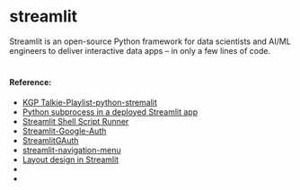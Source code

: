 # streamlit
Streamlit is an open-source Python framework for data scientists and AI/ML engineers to deliver interactive data apps – in only a few lines of code.



#
#### Reference:
- [KGP Talkie-Playlist-python-stremalit](https://www.youtube.com/@KGPTalkie)
- [Python subprocess in a deployed Streamlit app](https://docs.streamlit.io/knowledge-base/deploy/invoking-python-subprocess-deployed-streamlit-app)
- [Streamlit Shell Script Runner](https://www.linkedin.com/pulse/streamlit-shell-script-runner-harish-panduranga-rao/)
- [Streamlit-Google-Auth](https://pypi.org/project/streamlit-google-auth/)
- [StreamlitGAuth](https://pypi.org/project/StreamlitGAuth/2.0.9/)
- [streamlit-navigation-menu](https://github.com/Sven-Bo/streamlit-navigation-menu.git)
- [Layout design in Streamlit](https://www.youtube.com/watch?v=0ZL-rK-IZIU)
- []()
- []()
